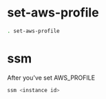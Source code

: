 # set-aws-profile

```bash
. set-aws-profile
```

# ssm

After you've set AWS_PROFILE

```bash
ssm <instance id>
```
